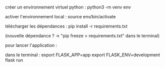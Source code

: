 créer un environnement virtuel python :
python3 -m venv env

activer l'environnement local : 
source env/bin/activate

télécharger les dépendances : 
pip install -r requirements.txt

(nouvelle dépendance ? -> "pip freeze > requirements.txt" dans le terminal)

pour lancer l'application : 

dans le terminal : 
export FLASK_APP=app
export FLASK_ENV=development
flask run